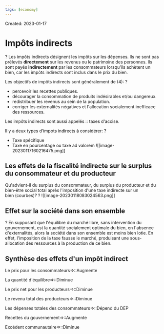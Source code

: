 ```yaml
---
tags: [economy] 
---
```

Created: 2023-01-17

# Impôts indirects
?
Les impôts indirects désignent les impôts sur les dépenses. Ils ne sont pas prélevés **directement** sur les revenus ou le patrimoine des personnes. Ils sont payés **indirectement** par les consommateurs lorsqu'ils achètent un bien, car les impôts indirects sont inclus dans le prix du bien.
<!--SR:!2023-03-01,24,230-->

Les objectifs de impôts indirects sont généralement de (4):
?
- percevoir les recettes publiques.
- décourager la consommation de produits indésirables et/ou dangereux.
- redistribuer les revenus au sein de la population.
- corriger les externalités négatives et l'allocation socialement inefficace des ressources.
<!--SR:!2023-03-04,14,237-->

Les impôts indirects sont aussi appelés :: taxes d'accise.
<!--SR:!2023-03-27,36,210-->

Il y a deux types d'impots indirects à considérer:
?
- Taxe spécifique
- Taxe en pourcentage ou taxe ad valorem
![[image-20230117160216475.png]]
<!--SR:!2023-02-26,23,230-->

## Les effets de la fiscalité indirecte sur le surplus du consommateur et du producteur
Qu'advient-il du surplus du consommateur, du surplus du producteur et du bien-être social total après l'imposition d'une taxe indirecte sur un bien (courbes)?
?
![[image-20230118083024563.png]]
<!--SR:!2023-03-11,32,244-->

## Effet sur la société dans son ensemble
?
En supposant que l'équilibre du marché libre, sans intervention du gouvernement, est la quantité socialement optimale du bien, en l'absence d'externalités, alors la société dans son ensemble est moins bien lotie. En effet, l'imposition de la taxe fausse le marché, produisant une sous-allocation des ressources à la production de ce bien.
<!--SR:!2023-03-21,33,204-->

## Synthèse des effets d'un impôt indirect 
Le prix pour les consommateurs=>::Augmente
<!--SR:!2023-02-23,20,224-->
La quantité d'équilibre=>::Diminue
<!--SR:!2023-03-23,34,204-->
Le prix net pour les producteurs=>::Diminue
<!--SR:!2023-03-01,24,244-->
Le revenu total des producteurs=>::Diminue
<!--SR:!2023-03-03,26,244-->
Les dépenses totales des consommateurs=>::Dépend du DEP
<!--SR:!2023-04-05,43,224-->
Recettes du gouvernement=>::Augmente
<!--SR:!2023-03-07,29,244-->
Excédent communautaire=>::Diminue
<!--SR:!2023-03-10,31,244-->



